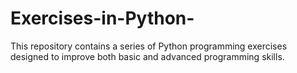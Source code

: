 # Exercises-in-Python-
This repository contains a series of Python programming exercises designed to improve both basic and advanced programming skills.
